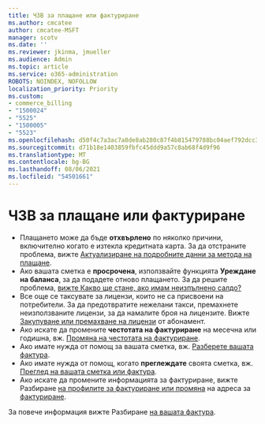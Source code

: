 ```yaml
---
title: ЧЗВ за плащане или фактуриране
ms.author: cmcatee
author: cmcatee-MSFT
manager: scotv
ms.date: ''
ms.reviewer: jkinma, jmueller
ms.audience: Admin
ms.topic: article
ms.service: o365-administration
ROBOTS: NOINDEX, NOFOLLOW
localization_priority: Priority
ms.custom:
- commerce_billing
- "1500024"
- "5525"
- "1500005"
- "5523"
ms.openlocfilehash: d50f4c7a3ac7a8de8ab280c87f4b815479788bc04aef792dcc3e503bed5b2f03
ms.sourcegitcommit: d71b18e1403859fbfc45ddd9a57c8ab68f4d9f96
ms.translationtype: MT
ms.contentlocale: bg-BG
ms.lasthandoff: 08/06/2021
ms.locfileid: "54501661"
---
```

# <a name="billing-or-invoice-faq"></a>ЧЗВ за плащане или фактуриране

- Плащането може да бъде **отхвърлено** по няколко причини, включително когато е изтекла кредитната карта. За да отстраните проблема, вижте [Актуализиране на подробните данни за метода на плащане](/microsoft-365/commerce/billing-and-payments/manage-payment-methods#update-payment-method-details).
- Ако вашата сметка е **просрочена**, използвайте функцията **Уреждане на баланса**, за да подадете отново плащането. За да решите проблема, [вижте Какво ще стане, ако имам неизпълнено салдо?](/microsoft-365/commerce/billing-and-payments/pay-for-your-subscription#what-if-i-have-an-outstanding-balance)
- Все още се таксувате за лицензи, които не са присвоени на потребители. За да предотвратите нежелани такси, премахнете неизползваните лицензи, за да намалите броя на лицензите. Вижте [Закупуване или премахване на лицензи](/microsoft-365/commerce/licenses/buy-licenses) от абонамент.
- Ако искате да промените **честотата на фактуриране** на месечна или годишна, вж. [Промяна на честотата на фактуриране](/microsoft-365/commerce/billing-and-payments/change-payment-frequency).
- Ако имате нужда от помощ за вашата сметка, вж. [Разберете вашата фактура](/microsoft-365/commerce/billing-and-payments/understand-your-invoice2).
- Ако имате нужда от помощ, когато **преглеждате** своята сметка, вж. [Преглед на вашата сметка или фактура](/microsoft-365/commerce/billing-and-payments/view-your-bill-or-invoice).
- Ако искате да промените информацията за фактуриране, вижте Разбиране [на профилите за фактуриране или промяна](/microsoft-365/commerce/billing-and-payments/manage-billing-profiles) на адреса за [фактуриране](/microsoft-365/commerce/billing-and-payments/change-your-billing-addresses).

За повече информация вижте Разбиране [на вашата фактура](/microsoft-365/commerce/billing-and-payments/understand-your-invoice2).
